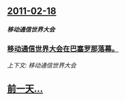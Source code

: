 ## [2011-02-18](/zh/news/2011/02/18/index.md)

##### 移动通信世界大会
### [ 移动通信世界大会在巴塞罗那落幕。](/zh/news/2011/02/18/移动通信世界大会在巴塞罗那落幕.md)
_上下文: 移动通信世界大会_

## [前一天...](/zh/news/2011/02/17/index.md)

